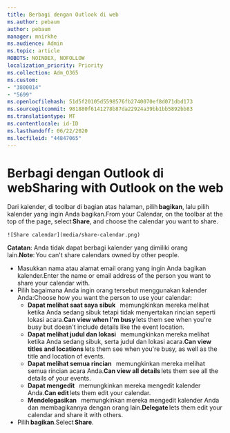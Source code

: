 ```yaml
---
title: Berbagi dengan Outlook di web
ms.author: pebaum
author: pebaum
manager: mnirkhe
ms.audience: Admin
ms.topic: article
ROBOTS: NOINDEX, NOFOLLOW
localization_priority: Priority
ms.collection: Adm_O365
ms.custom:
- "3800014"
- "5699"
ms.openlocfilehash: 51d5f20105d5598576fb2740070ef8d071dbd173
ms.sourcegitcommit: 981880f6141278b87da22924a39bb1bb5892bb83
ms.translationtype: MT
ms.contentlocale: id-ID
ms.lasthandoff: 06/22/2020
ms.locfileid: "44847065"
---
```

# <a name="sharing-with-outlook-on-the-web"></a><span data-ttu-id="43dfd-102">Berbagi dengan Outlook di web</span><span class="sxs-lookup"><span data-stu-id="43dfd-102">Sharing with Outlook on the web</span></span>

<span data-ttu-id="43dfd-103">Dari kalender, di toolbar di bagian atas halaman, pilih **bagikan**, lalu pilih kalender yang ingin Anda bagikan.</span><span class="sxs-lookup"><span data-stu-id="43dfd-103">From your Calendar, on the toolbar at the top of the page, select **Share**, and choose the calendar you want to share.</span></span>

    ![Share calendar](media/share-calendar.png)

<span data-ttu-id="43dfd-104">**Catatan**: Anda tidak dapat berbagi kalender yang dimiliki orang lain.</span><span class="sxs-lookup"><span data-stu-id="43dfd-104">**Note**: You can't share calendars owned by other people.</span></span>

- <span data-ttu-id="43dfd-105">Masukkan nama atau alamat email orang yang ingin Anda bagikan kalender.</span><span class="sxs-lookup"><span data-stu-id="43dfd-105">Enter the name or email address of the person you want to share your calendar with.</span></span>
- <span data-ttu-id="43dfd-106">Pilih bagaimana Anda ingin orang tersebut menggunakan kalender Anda:</span><span class="sxs-lookup"><span data-stu-id="43dfd-106">Choose how you want the person to use your calendar:</span></span>
    - <span data-ttu-id="43dfd-107">**Dapat melihat saat saya sibuk**   memungkinkan mereka melihat ketika Anda sedang sibuk tetapi tidak menyertakan rincian seperti lokasi acara.</span><span class="sxs-lookup"><span data-stu-id="43dfd-107">**Can view when I'm busy** lets them see when you're busy but doesn't include details like the event location.</span></span>
    - <span data-ttu-id="43dfd-108">**Dapat melihat judul dan lokasi**   memungkinkan mereka melihat ketika Anda sedang sibuk, serta judul dan lokasi acara.</span><span class="sxs-lookup"><span data-stu-id="43dfd-108">**Can view titles and locations** lets them see when you're busy, as well as the title and location of events.</span></span>
    - <span data-ttu-id="43dfd-109">**Dapat melihat semua rincian**   memungkinkan mereka melihat semua rincian acara Anda.</span><span class="sxs-lookup"><span data-stu-id="43dfd-109">**Can view all details** lets them see all the details of your events.</span></span>
    - <span data-ttu-id="43dfd-110">**Dapat mengedit**   memungkinkan mereka mengedit kalender Anda.</span><span class="sxs-lookup"><span data-stu-id="43dfd-110">**Can edit** lets them edit your calendar.</span></span>
    - <span data-ttu-id="43dfd-111">**Mendelegasikan**   memungkinkan mereka mengedit kalender Anda dan membagikannya dengan orang lain.</span><span class="sxs-lookup"><span data-stu-id="43dfd-111">**Delegate** lets them edit your calendar and share it with others.</span></span>
- <span data-ttu-id="43dfd-112">Pilih **bagikan**.</span><span class="sxs-lookup"><span data-stu-id="43dfd-112">Select **Share**.</span></span>
